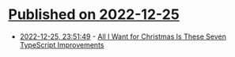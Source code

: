 # [Published on 2022-12-25](index.md)

* [2022-12-25, 23:51:49](https://news.ycombinator.com/item?id=34132866) - [All I Want for Christmas Is These Seven TypeScript Improvements](https://effectivetypescript.com/2022/12/25/christmas/)
